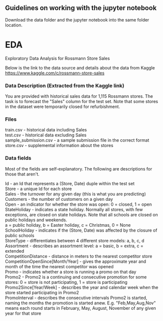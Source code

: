 ## Guidelines on working with the jupyter notebook  
Download the data folder and the jupyter notebook into the same folder location.

# EDA
Exploratory Data Analysis for Rossmann Store Sales

Below is the link to the data source  and details about the data from Kaggle
https://www.kaggle.com/c/rossmann-store-sales

### Data Description (Extracted from the Kaggle link)
You are provided with historical sales data for 1,115 Rossmann stores. The task is to forecast the "Sales" column for the test set. Note that some stores in the dataset were temporarily closed for refurbishment.

### Files
train.csv - historical data including Sales  
test.csv - historical data excluding Sales  
sample_submission.csv - a sample submission file in the correct format  
store.csv - supplemental information about the stores  

### Data fields  
Most of the fields are self-explanatory. The following are descriptions for those that aren't.

Id - an Id that represents a (Store, Date) duple within the test set  
Store - a unique Id for each store  
Sales - the turnover for any given day (this is what you are predicting)  
Customers - the number of customers on a given day  
Open - an indicator for whether the store was open: 0 = closed, 1 = open  
StateHoliday - indicates a state holiday. Normally all stores, with few exceptions, are closed on state holidays. 
Note that all schools are closed on public holidays and weekends.  
 a = public holiday, b = Easter holiday, c = Christmas, 0 = None  
SchoolHoliday - indicates if the (Store, Date) was affected by the closure of public schools  
StoreType - differentiates between 4 different store models: a, b, c, d  
Assortment - describes an assortment level: a = basic, b = extra, c = extended  
CompetitionDistance - distance in meters to the nearest competitor store  
CompetitionOpenSince[Month/Year] - gives the approximate year and month of the time the nearest competitor was opened  
Promo - indicates whether a store is running a promo on that day  
Promo2 - Promo2 is a continuing and consecutive promotion for some stores: 0 = store is not participating, 1 = store is participating  
Promo2Since[Year/Week] - describes the year and calendar week when the store started participating in Promo2  
PromoInterval - describes the consecutive intervals Promo2 is started, naming the months the promotion is started anew. E.g. "Feb,May,Aug,Nov" means each round starts in February, May, August, November of any given year for that store  